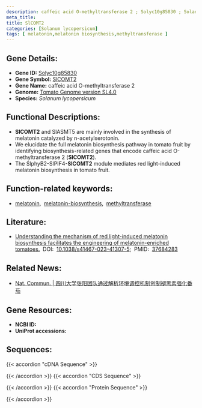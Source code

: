 ```yaml
---
description: caffeic acid O-methyltransferase 2 ; Solyc10g85830 ; Solanum lycopersicum
meta_title:
title: SlCOMT2
categories: [Solanum lycopersicum]
tags: [ melatonin,melatonin biosynthesis,methyltransferase ]
---
```


## Gene Details:
- **Gene ID:**	[Solyc10g85830](https://solgenomics.net/locus/Solyc10g85830/view)
- **Gene Symbol:** <u>SlCOMT2</u>
- **Gene Name:** caffeic acid O-methyltransferase 2
- **Genome:** [Tomato Genome version SL4.0](https://solgenomics.net/organism/solanum_lycopersicum/genome)
- **Species:** *Solanum lycopersicum*

## Functional Descriptions:
   - **SlCOMT2** and SlASMT5 are mainly involved in the synthesis of melatonin catalyzed by n-acetylserotonin.
   - We elucidate the full melatonin biosynthesis pathway in tomato fruit by identifying biosynthesis-related genes that encode caffeic acid O-methyltransferase 2 (**SlCOMT2**).
   - The SlphyB2-SlPIF4-**SlCOMT2** module mediates red light-induced melatonin biosynthesis in tomato fruit.

## Function-related keywords:
   - [melatonin](/tags/melatonin/),&nbsp;&nbsp;[melatonin-biosynthesis](/tags/melatonin-biosynthesis/),&nbsp;&nbsp;[methyltransferase](/tags/methyltransferase/)

## Literature:
   - [Understanding the mechanism of red light-induced melatonin biosynthesis facilitates the engineering of melatonin-enriched tomatoes.]( https://www.nature.com/articles/s41467-023-41307-5)&nbsp;&nbsp;DOI:&nbsp;&nbsp;[10.1038/s41467-023-41307-5](https://www.nature.com/articles/s41467-023-41307-5);&nbsp;&nbsp;PMID:&nbsp;&nbsp;[37684283](https://pubmed.ncbi.nlm.nih.gov/37684283/)

## Related News:
   - [Nat. Commun. | 四川大学张阳团队通过解析环境调控机制创制褪黑素强化番茄](https://mp.weixin.qq.com/s?__biz=MzIyOTY2NDYyNQ==&mid=2247580549&idx=4&sn=b98d3b30ec7fe47e09b62e5f84b74f6c&chksm=e9bfc9d351b302fc395bb5e7cd97765d19e3b30bcba296a81fe8c9ee2f8838498c6171833390&scene=27#wechat_redirect)

## Gene Resources:
- **NCBI ID:**  [](https://www.ncbi.nlm.nih.gov/gene/?term=)
- **UniProt accessions:** [](https://www.uniprot.org/uniprotkb//entry)



## Sequences:
{{< accordion "cDNA Sequence" >}}

{{< /accordion >}}
{{< accordion "CDS Sequence" >}}

{{< /accordion >}}
{{< accordion "Protein Sequence" >}}

{{< /accordion >}}
